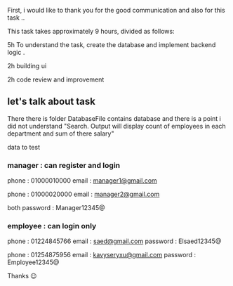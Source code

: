 First, i would like to thank you for the good communication and also for this task ..  

This task takes approximately 9 hours, divided as follows:

5h To understand the task, create the database and implement backend logic .

2h building ui

2h code review and improvement

## let's talk about task
There there is folder DatabaseFile contains database and there is a point i did not understand "Search. Output will display count of employees in each department and sum of there salary" 

data to test 
    
### manager : can register and login
phone : 01000010000 email : manager1@gmail.com

phone : 01000020000 email : manager2@gmail.com

both password : Manager12345@
    
### employee : can login only
phone : 01224845766 email : saed@gmail.com password : Elsaed12345@

phone : 01254875956 email : kavyseryxu@gmail.com password : Employee12345@
        
Thanks 😉
